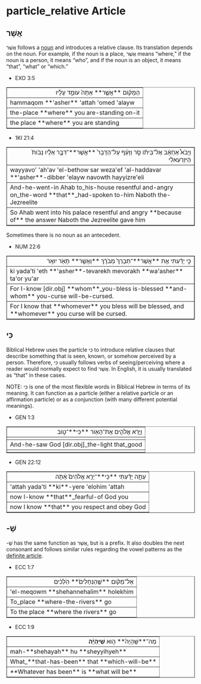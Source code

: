 # particle_relative Article
## אֲשֶׁר 

אֲשֶׁר follows a [noun](https://git.door43.org/Door43/en-uhg/src/master/content/noun/02.md) and introduces a relative clause. Its translation depends on the noun. For example, if the noun is a place, אֲשֶׁר means “where,” if the noun is a person, it means “who”, and if the noun is an object, it means “that”, “what” or “which.”

* EXO 3:5
<table border="1" class="docutils">
<colgroup>
<col width="100%" />
</colgroup>
<tbody valign="top">
<tr class="row-odd" align="right"><td>הַמָּק֗וֹם **אֲשֶׁ֤ר** אַתָּה֙ עוֹמֵ֣ד עָלָ֔יו</td>
</tr>
<tr class="row-even"><td>hammaqom **'asher** 'attah 'omed 'alayw</td>
</tr>
<tr class="row-odd"><td>the-place **where** you are-standing on-it</td>
</tr>
<tr class="row-even"><td>the place **where** you are standing</td>
</tr>
</tbody>
</table>

* 1KI 21:4
<table border="1" class="docutils">
<colgroup>
<col width="100%" />
</colgroup>
<tbody valign="top">
<tr class="row-odd" align="right"><td>וַיָּבֹא֩ אַחְאָ֨ב אֶל־בֵּיתֹ֜ו סַ֣ר וְזָעֵ֗ף עַל־הַדָּבָר֙ **אֲשֶׁר**־דִּבֶּ֣ר אֵלָ֗יו נָבֹות֙ הַיִּזְרְעֵאלִ֔י</td>
</tr>
<tr class="row-even"><td>wayyavo' 'ah'av 'el-bethow sar weza'ef 'al-haddavar **'asher**-dibber 'elayw navowth hayyizre'eli</td>
</tr>
<tr class="row-odd"><td>And-he-went-in Ahab to_his-house resentful and-angry on_the-word **that**_had-spoken to-him Naboth the-Jezreelite</td>
</tr>
<tr class="row-even"><td>So Ahab went into his palace resentful and angry **because of** the answer Naboth the Jezreelite gave him</td>
</tr>
</tbody>
</table>

Sometimes there is no noun as an antecedent.

* NUM 22:6
<table border="1" class="docutils">
<colgroup>
<col width="100%" />
</colgroup>
<tbody valign="top">
<tr class="row-odd" align="right"><td>כִּ֣י יָדַ֗עְתִּי אֵ֤ת **אֲשֶׁר**־תְּבָרֵךְ֙ מְבֹרָ֔ךְ **וַאֲשֶׁ֥ר** תָּאֹ֖ר יוּאָֽר</td>
</tr>
<tr class="row-even"><td>ki yada'ti 'eth **'asher**-tevarekh mevorakh **wa'asher** ta'or yu'ar</td>
</tr>
<tr class="row-odd"><td>For I-know [dir.obj] **whom**_you-bless is-blessed **and-whom** you-curse will-be-cursed.</td>
</tr>
<tr class="row-even"><td>For I know that **whomever** you bless will be blessed, and **whomever** you curse will be cursed.</td>
</tr>
</tbody>
</table>

## כִּי
Biblical Hebrew uses the particle כִּי to introduce relative clauses that describe something that is seen, known, or somehow perceived by a person. Therefore, כִּי usually follows verbs of seeing/perceiving where a reader would normally expect to find אֲשֶׁר. In English, it is usually translated as “that” in these cases.

NOTE: כִּי is one of the most flexible words in Biblical Hebrew in terms of its meaning. It can function as a particle (either a relative particle or an affirmation particle) or as a conjunction (with many different potential meanings). 

* GEN 1:3
<table border="1" class="docutils">
<colgroup>
<col width="100%" />
</colgroup>
<tbody valign="top">
<tr class="row-odd" align="right"><td>וַיַּ֧רְא אֱלֹהִ֛ים אֶת־הָא֖וֹר **כִּי**־ט֑וֹב</td>
</tr>
<tr class="row-even"><td></td>
</tr>
<tr class="row-odd"><td>And-he-saw God [dir.obj]_the-light that_good</td>
</tr>
<tr class="row-even"><td></td>
</tr>
</tbody>
</table>

* GEN 22:12
<table border="1" class="docutils">
<colgroup>
<col width="100%" />
</colgroup>
<tbody valign="top">
<tr class="row-odd" align="right"><td>עַתָּ֣ה יָדַ֗עְתִּי **כִּֽי**־יְרֵ֤א אֱלֹהִים֙ אַ֔תָּה</td>
</tr>
<tr class="row-even"><td>'attah yada'ti **ki**-yere 'elohim 'attah</td>
</tr>
<tr class="row-odd"><td>now I-know **that**_fearful-of God you</td>
</tr>
<tr class="row-even"><td>now I know **that** you respect and obey God </td>
</tr>
</tbody>
</table>

## -שֶׁ
-שֶׁ has the same function as אֲשֶׁר, but is a prefix. It also doubles the next consonant and follows similar rules regarding the vowel patterns as the [definite article](https://git.door43.org/Door43/en-uhg/src/master/content/particle_definite_article/02.md).

* ECC 1:7
<table border="1" class="docutils">
<colgroup>
<col width="100%" />
</colgroup>
<tbody valign="top">
<tr class="row-odd" align="right"><td>אֶל־מְקֹ֗ום **שֶׁ֤הַנְּחָלִים֙** הֹֽלְכִ֔ים</td>
</tr>
<tr class="row-even"><td>'el-meqowm **shehannehalim** holekhim</td>
</tr>
<tr class="row-odd"><td>To_place **where-the-rivers** go</td>
</tr>
<tr class="row-even"><td>To the place **where the rivers** go</td>
</tr>
</tbody>
</table>

* ECC 1:9
<table border="1" class="docutils">
<colgroup>
<col width="100%" />
</colgroup>
<tbody valign="top">
<tr class="row-odd" align="right"><td>מַה־**שֶּֽׁהָיָה֙** ה֣וּא <b>שֶׁיִּהְיֶ֔ה</b></td>
</tr>
<tr class="row-even"><td>mah-**shehayah** hu **sheyyihyeh**</td>
</tr>
<tr class="row-odd"><td>What_**that-has-been** that **which-will-be**</td>
</tr>
<tr class="row-even"><td>**Whatever has been** is **what will be**</td>
</tr>
</tbody>
</table>